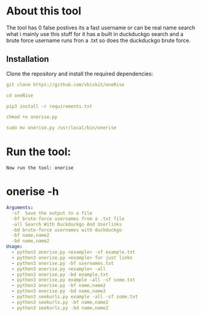 # About this tool

The tool has 0 false postives its a fast username or can be real name search what i mainly use this stuff for it has a built in duckduckgo search and a brute force username runs fron a .txt so does the duckduckgo brute force.

## Installation 
Clone the repository and install the required dependencies:  
```yaml
git clone https://github.com/vbiskit/oneRise

cd oneRise

pip3 install -r requirements.txt

chmod +x onerise.py

sudo mv onerise.py /usr/local/bin/onerise
```
# Run the tool:
```
Now run the tool: onerise
```
# onerise -h

```yaml
Arguments:
  -sf  Save the output to a file
  -bf brute-force usernames from a .txt file
  -all Search With Duckduckgo And Userlinks
  -bd brute-force usernames with duckduckgo
  -bf name,name2
  -bd name,name2
Usage:
  - python3 onerise.py <example> -sf example.txt
  - python3 onerise.py <example> for just links
  - python3 onerise.py -bf usernames.txt
  - python3 onerise.py <example> -all
  - python3 onerise.py -bd example.txt
  - python3 onerise.py example -all -sf some.txt
  - python3 onerise.py -bf name,name2
  - python3 onerise.py -bd name,name2
  - python3 seekurls.py example -all -sf some.txt
  - python3 seekurls.py -bf name,name2
  - python3 seekurls.py -bd name,name2
```
